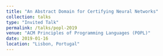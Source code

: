 ```yaml
---
title: "An Abstract Domain for Certifying Neural Networks"
collection: talks
type: "Invited Talk"
permalink: /talks/popl-2019
venue: "ACM Principles of Programming Languages (POPL)"
date: 2019-01-16
location: "Lisbon, Portugal"
---
```


